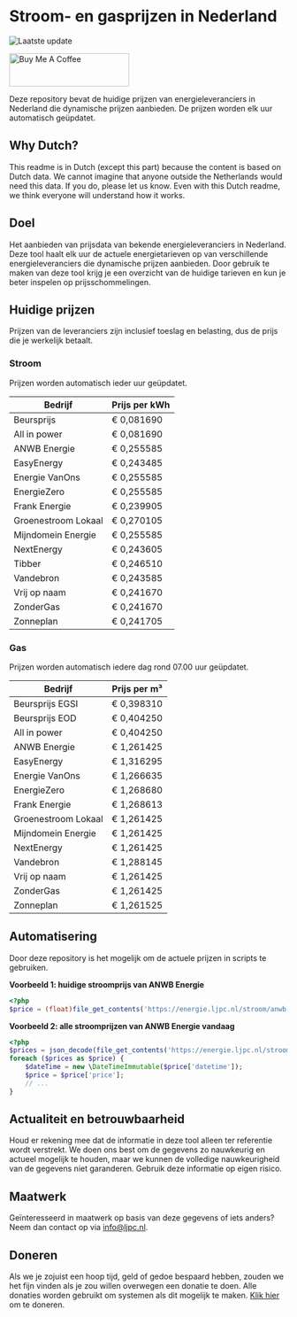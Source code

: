 # Stroom- en gasprijzen in Nederland

![Laatste update](https://img.shields.io/badge/laatste%20update-2025--06--20%2009%3A00%20CET-brightgreen)

<a href="https://www.buymeacoffee.com/Lars-" target="_blank"><img src="https://cdn.buymeacoffee.com/buttons/v2/default-orange.png" alt="Buy Me A Coffee" height="60" style="height: 60px !important;width: 217px !important;" ></a>

Deze repository bevat de huidige prijzen van energieleveranciers in Nederland die dynamische prijzen aanbieden. De prijzen worden elk uur automatisch geüpdatet.

## Why Dutch?

This readme is in Dutch (except this part) because the content is based on Dutch data. We cannot imagine that anyone outside the Netherlands would need this data. If you do, please let us know. Even with this Dutch readme, we think
everyone will understand how it works.

## Doel

Het aanbieden van prijsdata van bekende energieleveranciers in Nederland. Deze tool haalt elk uur de actuele energietarieven op van verschillende energieleveranciers die dynamische prijzen aanbieden. Door gebruik te maken van deze tool
krijg je een overzicht van de huidige tarieven en kun je beter inspelen op prijsschommelingen.

## Huidige prijzen

Prijzen van de leveranciers zijn inclusief toeslag en belasting, dus de prijs die je werkelijk betaalt.

### Stroom

Prijzen worden automatisch ieder uur geüpdatet.

 Bedrijf | Prijs per kWh 
---------|---------------
Beursprijs | € 0,081690
All in power | € 0,081690
ANWB Energie | € 0,255585
EasyEnergy | € 0,243485
Energie VanOns | € 0,255585
EnergieZero | € 0,255585
Frank Energie | € 0,239905
Groenestroom Lokaal | € 0,270105
Mijndomein Energie | € 0,255585
NextEnergy | € 0,243605
Tibber | € 0,246510
Vandebron | € 0,243585
Vrij op naam | € 0,241670
ZonderGas | € 0,241670
Zonneplan | € 0,241705


### Gas

Prijzen worden automatisch iedere dag rond 07.00 uur geüpdatet.

 Bedrijf | Prijs per m³ 
---------|--------------
Beursprijs EGSI | € 0,398310
Beursprijs EOD | € 0,404250
All in power | € 0,404250
ANWB Energie | € 1,261425
EasyEnergy | € 1,316295
Energie VanOns | € 1,266635
EnergieZero | € 1,268680
Frank Energie | € 1,268613
Groenestroom Lokaal | € 1,261425
Mijndomein Energie | € 1,261425
NextEnergy | € 1,261425
Vandebron | € 1,288145
Vrij op naam | € 1,261425
ZonderGas | € 1,261425
Zonneplan | € 1,261525


## Automatisering

Door deze repository is het mogelijk om de actuele prijzen in scripts te gebruiken.

**Voorbeeld 1: huidige stroomprijs van ANWB Energie**

```php
<?php
$price = (float)file_get_contents('https://energie.ljpc.nl/stroom/anwb-energie-nu.txt');

```

**Voorbeeld 2: alle stroomprijzen van ANWB Energie vandaag**

```php
<?php
$prices = json_decode(file_get_contents('https://energie.ljpc.nl/stroom/all-in-power-vandaag.json'),true);
foreach ($prices as $price) {
    $dateTime = new \DateTimeImmutable($price['datetime']);
    $price = $price['price'];
    // ...
}
```

## Actualiteit en betrouwbaarheid

Houd er rekening mee dat de informatie in deze tool alleen ter referentie wordt verstrekt. We doen ons best om de gegevens zo nauwkeurig en actueel mogelijk te houden, maar we kunnen de volledige nauwkeurigheid van de gegevens niet
garanderen. Gebruik deze informatie op eigen risico.

## Maatwerk

Geïnteresseerd in maatwerk op basis van deze gegevens of iets anders? Neem dan contact op
via [info@ljpc.nl](mailto:info@ljpc.nl?subject=Energie%20prijzen).

## Doneren

Als we je zojuist een hoop tijd, geld of gedoe bespaard hebben, zouden we het fijn vinden als je zou willen overwegen een
donatie te doen. Alle donaties worden gebruikt om systemen als dit mogelijk te
maken. [Klik hier](https://www.buymeacoffee.com/Lars-) om te doneren.
